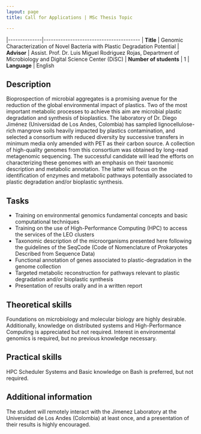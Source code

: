 ```yaml
---
layout: page
title: Call for Applications | MSc Thesis Topic

---
```


|--------------|----------------------------------------
| **Title**    | Genomic Characterization of Novel Bacteria with Plastic Degradation Potential
| **Advisor**  | Assist. Prof. Dr. Luis Miguel Rodriguez Rojas, Department of Microbiology and Digital Science Center (DiSC)
| **Number of students** | 1
| **Language** | English

## Description
Bioprospection of microbial aggregates is a promising avenue for the reduction
of the global environmental impact of plastics. Two of the most important
metabolic processes to achieve this aim are microbial plastic degradation and
synthesis of bioplastics. The laboratory of Dr. Diego Jiménez (Universidad de
Los Andes, Colombia) has sampled lignocellulose-rich mangrove soils heavily
impacted by plastics contamination, and selected a consortium with reduced
diversity by successive transfers in minimum media only amended with PET as
their carbon source. A collection of high-quality genomes from this consortium
was obtained by long-read metagenomic sequencing. The successful candidate will
lead the efforts on characterizing these genomes with an emphasis on their
taxonomic description and metabolic annotation. The latter will focus on the
identification of enzymes and metabolic pathways potentially associated to
plastic degradation and/or bioplastic synthesis.

## Tasks

- Training on environmental genomics fundamental concepts and basic
  computational techniques
- Training on the use of High-Performance Computing (HPC) to access the services
  of the LEO clusters
- Taxonomic description of the microorganisms presented here following the
  guidelines of the SeqCode (Code of Nomenclature of Prokaryotes Described
  from Sequence Data)
- Functional annotation of genes associated to plastic-degradation in the
  genome collection
- Targeted metabolic reconstruction for pathways relevant to plastic degradation
  and/or bioplastic synthesis
- Presentation of results orally and in a written report

## Theoretical skills
Foundations on microbiology and molecular biology are highly desirable.
Additionally, knowledge on distributed systems and High-Performance Computing is
appreciated but not required. Interest in environmental genomics is required,
but no previous knowledge necessary.

## Practical skills
HPC Scheduler Systems and Basic knowledge on Bash is preferred, but not
required.

## Additional information
The student will remotely interact with the Jimenez Laboratory at the
Universidad de Los Andes (Colombia) at least once, and a presentation of their
results is highly encouraged.

